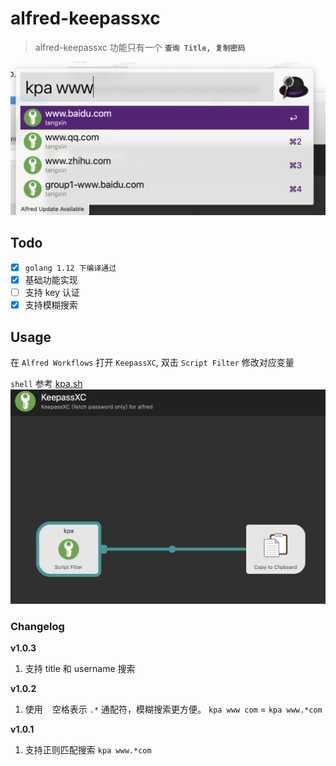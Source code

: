 # alfred-keepassxc

> alfred-keepassxc 功能只有一个 **`查询 Title, 复制密码`**

![demo.png](images/demo.png)

## Todo

+ [x] `golang 1.12 下编译通过`
+ [x] 基础功能实现
+ [ ] 支持 key 认证
+ [x] 支持模糊搜索

## Usage


在 `Alfred Workflows` 打开 `KeepassXC`,  双击 `Script Filter` 修改对应变量

`shell` 参考 [kpa.sh](kpa.sh)
![](images/usage1.jpg)

### Changelog

**v1.0.3**
1. 支持 title 和 username 搜索

**v1.0.2**
1. 使用 ` ` 空格表示 `.*` 通配符，模糊搜索更方便。 `kpa www com` = `kpa www.*com`

**v1.0.1**
1. 支持正则匹配搜索 `kpa www.*com`

